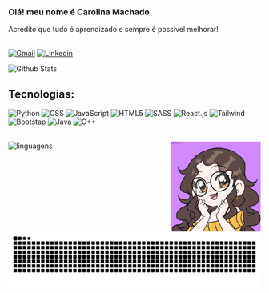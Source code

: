 ### Olá! meu nome é Carolina Machado
Acredito que tudo é aprendizado e sempre é possível melhorar!
<br><br>

[![Gmail](https://img.shields.io/badge/Gmail-D14836?style=for-the-badge&logo=gmail&logoColor=white)](mailto:cavm.carolina@gmail.com)
[![Linkedin](https://img.shields.io/badge/LinkedIn-0077B5?style=for-the-badge&logo=linkedin&logoColor=white)](https://www.linkedin.com/in/carolinacavallimachado)

![Github Stats](https://github-readme-stats.vercel.app/api?username=CavMCarolina&show_icons=true&theme=dracula)

## Tecnologias:
![Python](https://img.shields.io/badge/Python-3776AB?style=for-the-badge&logo=python&logoColor=white)
![CSS](https://img.shields.io/badge/CSS-239120?&style=for-the-badge&logo=css3&logoColor=white)
![JavaScript](https://img.shields.io/badge/JavaScript-F7DF1E?style=for-the-badge&logo=javascript&logoColor=black)
![HTML5](https://img.shields.io/badge/HTML5-E34F26?style=for-the-badge&logo=html5&logoColor=white)
![SASS](https://img.shields.io/badge/Sass-CC6699?style=for-the-badge&logo=sass&logoColor=white)
![React.js](https://img.shields.io/badge/React-20232A?style=for-the-badge&logo=react&logoColor=61DAFB)
![Tailwind](https://img.shields.io/badge/Tailwind_CSS-38B2AC?style=for-the-badge&logo=tailwind-css&logoColor=white)
![Bootstap](https://img.shields.io/badge/Bootstrap-563D7C?style=for-the-badge&logo=bootstrap&logoColor=white)
![Java](https://img.shields.io/badge/Java-ED8B00?style=for-the-badge&logo=openjdk&logoColor=white)
![C++](https://img.shields.io/badge/C%2B%2B-00599C?style=for-the-badge&logo=c%2B%2B&logoColor=white)

<br>

<div style="display: inline_block;">
    <img height="180" alt="linguagens" src="https://github-readme-stats.vercel.app/api/top-langs/?username=CavMCarolina&layout=compact&theme=dracula&langs_count=8">
    <img height="180" align="right" alt="gif" src="gif_github.gif">
</div>

<picture align="center">
  <source media="(prefers-color-scheme: dark)" srcset="https://raw.githubusercontent.com/CavMCarolina/CavMCarolina/output/github-contribution-grid-snake-dark.svg">
  <source media="(prefers-color-scheme: light)" srcset="https://raw.githubusercontent.com/CavMCarolina/CavMCarolina/output/github-contribution-grid-snake-dark.svg">
  <img align="center" alt="github contribution grid snake animation" src="https://raw.githubusercontent.com/CavMCarolina/CavMCarolina/output/github-contribution-grid-snake.svg">
</picture>
